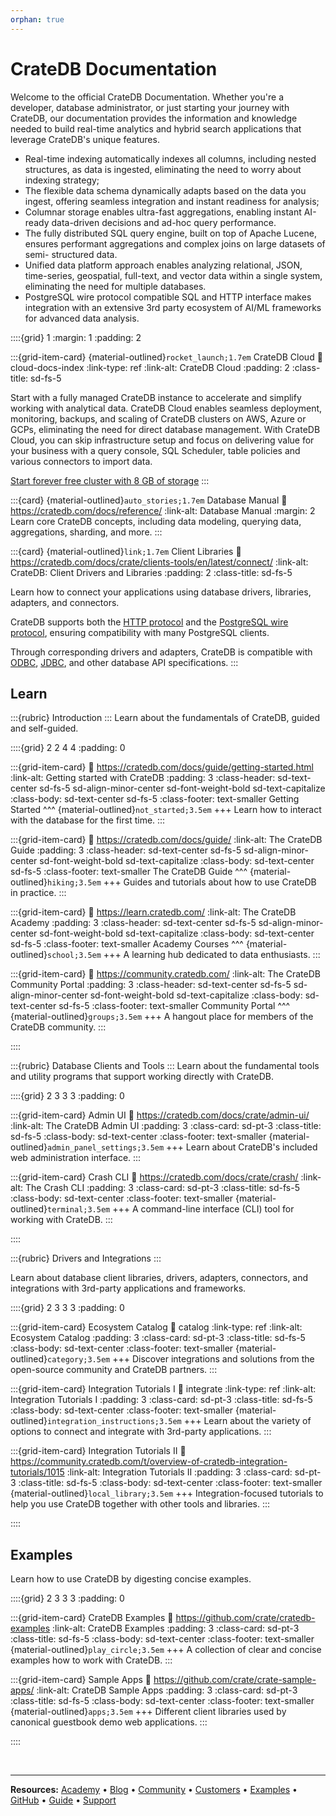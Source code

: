 ```yaml
---
orphan: true
---
```



<style>
/* Cards with links */
.sd-hide-link-text {
  height: 0;
}
</style>

# CrateDB Documentation

Welcome to the official CrateDB Documentation. Whether you're a developer, database administrator, or just starting your journey with CrateDB, our documentation provides the information and knowledge needed to build real-time analytics and hybrid search applications that leverage CrateDB's unique features. 

* Real-time indexing automatically indexes all columns, including nested structures, as data is ingested, eliminating the need to worry about indexing strategy;
* The flexible data schema dynamically adapts based on the data you ingest, offering seamless integration and instant readiness for analysis;
* Columnar storage enables ultra-fast aggregations, enabling instant AI-ready data-driven decisions and ad-hoc query performance.
* The fully distributed SQL query engine, built on top of Apache Lucene, ensures performant aggregations and complex joins on large datasets of semi-
structured data.
* Unified data platform approach enables analyzing relational, JSON, time-series, geospatial, full-text, and vector data within a single system, eliminating the need for multiple databases.
* PostgreSQL wire protocol compatible SQL and HTTP interface makes integration with an extensive 3rd party ecosystem of AI/ML frameworks for advanced data analysis.

::::{grid} 1
:margin: 1
:padding: 2

:::{grid-item-card} {material-outlined}`rocket_launch;1.7em` CrateDB Cloud
:link: cloud-docs-index
:link-type: ref
:link-alt: CrateDB Cloud
:padding: 2
:class-title: sd-fs-5

Start with a fully managed CrateDB instance to accelerate and simplify working with analytical data. CrateDB Cloud enables seamless deployment, monitoring, backups, and scaling of CrateDB clusters on AWS, Azure or GCPs, eliminating the need for direct database management. With CrateDB Cloud, you can skip infrastructure setup and focus on delivering value for your business with a query console, SQL Scheduler, table policies and various connectors to import data.

[Start forever free cluster with 8 GB of storage](https://cratedb.com/docs/cloud/tutorials/quick-start.html)
:::

:::{card} {material-outlined}`auto_stories;1.7em` Database Manual
:link: https://cratedb.com/docs/reference/
:link-alt: Database Manual
:margin: 2
Learn core CrateDB concepts, including data modeling, querying data, aggregations, sharding, and more.
:::


:::{card} {material-outlined}`link;1.7em` Client Libraries
:link: https://cratedb.com/docs/crate/clients-tools/en/latest/connect/
:link-alt: CrateDB: Client Drivers and Libraries
:padding: 2
:class-title: sd-fs-5

Learn how to connect your applications using database drivers, libraries,
adapters, and connectors.

CrateDB supports both the [HTTP protocol] and the [PostgreSQL wire protocol],
ensuring compatibility with many PostgreSQL clients.

Through corresponding drivers and adapters, CrateDB is compatible with [ODBC],
[JDBC], and other database API specifications.
:::


## Learn


:::{rubric} Introduction
:::
Learn about the fundamentals of CrateDB, guided and self-guided.

::::{grid} 2 2 4 4
:padding: 0

:::{grid-item-card}
:link: https://cratedb.com/docs/guide/getting-started.html
:link-alt: Getting started with CrateDB
:padding: 3
:class-header: sd-text-center sd-fs-5 sd-align-minor-center sd-font-weight-bold sd-text-capitalize
:class-body: sd-text-center sd-fs-5
:class-footer: text-smaller
Getting Started
^^^
{material-outlined}`not_started;3.5em`
+++
Learn how to interact with the database for the first time.
:::

:::{grid-item-card}
:link: https://cratedb.com/docs/guide/
:link-alt: The CrateDB Guide
:padding: 3
:class-header: sd-text-center sd-fs-5 sd-align-minor-center sd-font-weight-bold sd-text-capitalize
:class-body: sd-text-center sd-fs-5
:class-footer: text-smaller
The CrateDB Guide
^^^
{material-outlined}`hiking;3.5em`
+++
Guides and tutorials about how to use CrateDB in practice.
:::

:::{grid-item-card}
:link: https://learn.cratedb.com/
:link-alt: The CrateDB Academy
:padding: 3
:class-header: sd-text-center sd-fs-5 sd-align-minor-center sd-font-weight-bold sd-text-capitalize
:class-body: sd-text-center sd-fs-5
:class-footer: text-smaller
Academy Courses
^^^
{material-outlined}`school;3.5em`
+++
A learning hub dedicated to data enthusiasts.
:::

:::{grid-item-card}
:link: https://community.cratedb.com/
:link-alt: The CrateDB Community Portal
:padding: 3
:class-header: sd-text-center sd-fs-5 sd-align-minor-center sd-font-weight-bold sd-text-capitalize
:class-body: sd-text-center sd-fs-5
:class-footer: text-smaller
Community Portal
^^^
{material-outlined}`groups;3.5em`
+++
A hangout place for members of the CrateDB community.
:::

::::


:::{rubric} Database Clients and Tools
:::
Learn about the fundamental tools and utility programs that support working directly with CrateDB.

::::{grid} 2 3 3 3
:padding: 0

:::{grid-item-card} Admin UI
:link: https://cratedb.com/docs/crate/admin-ui/
:link-alt: The CrateDB Admin UI
:padding: 3
:class-card: sd-pt-3
:class-title: sd-fs-5
:class-body: sd-text-center
:class-footer: text-smaller
{material-outlined}`admin_panel_settings;3.5em`
+++
Learn about CrateDB's included web administration interface.
:::

:::{grid-item-card} Crash CLI
:link: https://cratedb.com/docs/crate/crash/
:link-alt: The Crash CLI
:padding: 3
:class-card: sd-pt-3
:class-title: sd-fs-5
:class-body: sd-text-center
:class-footer: text-smaller
{material-outlined}`terminal;3.5em`
+++
A command-line interface (CLI) tool for working with CrateDB.
:::

::::


:::{rubric} Drivers and Integrations
:::

Learn about database client libraries, drivers, adapters, connectors,
and integrations with 3rd-party applications and frameworks.

::::{grid} 2 3 3 3
:padding: 0

:::{grid-item-card} Ecosystem Catalog
:link: catalog
:link-type: ref
:link-alt: Ecosystem Catalog
:padding: 3
:class-card: sd-pt-3
:class-title: sd-fs-5
:class-body: sd-text-center
:class-footer: text-smaller
{material-outlined}`category;3.5em`
+++
Discover integrations and solutions from the open-source community and CrateDB partners.
:::


:::{grid-item-card} Integration Tutorials I
:link: integrate
:link-type: ref
:link-alt: Integration Tutorials I
:padding: 3
:class-card: sd-pt-3
:class-title: sd-fs-5
:class-body: sd-text-center
:class-footer: text-smaller
{material-outlined}`integration_instructions;3.5em`
+++
Learn about the variety of options to connect and integrate with 3rd-party applications.
:::


:::{grid-item-card} Integration Tutorials II
:link: https://community.cratedb.com/t/overview-of-cratedb-integration-tutorials/1015
:link-alt: Integration Tutorials II
:padding: 3
:class-card: sd-pt-3
:class-title: sd-fs-5
:class-body: sd-text-center
:class-footer: text-smaller
{material-outlined}`local_library;3.5em`
+++
Integration-focused tutorials to help you use CrateDB together with other tools and libraries.
:::


::::


## Examples

Learn how to use CrateDB by digesting concise examples.

::::{grid} 2 3 3 3
:padding: 0

:::{grid-item-card} CrateDB Examples 
:link: https://github.com/crate/cratedb-examples
:link-alt: CrateDB Examples
:padding: 3
:class-card: sd-pt-3
:class-title: sd-fs-5
:class-body: sd-text-center
:class-footer: text-smaller
{material-outlined}`play_circle;3.5em`
+++
A collection of clear and concise examples how to work with CrateDB.
:::

:::{grid-item-card} Sample Apps 
:link: https://github.com/crate/crate-sample-apps/
:link-alt: CrateDB Sample Apps
:padding: 3
:class-card: sd-pt-3
:class-title: sd-fs-5
:class-body: sd-text-center
:class-footer: text-smaller
{material-outlined}`apps;3.5em`
+++
Different client libraries used by canonical guestbook demo web applications. 
:::

::::


<br>

----

**Resources:**
[Academy] • [Blog] • [Community] • [Customers] • [Examples] • 
[GitHub] • [Guide] • [Support]


[Academy]: https://learn.cratedb.com/
[Blog]: https://cratedb.com/blog
[Community]: https://community.cratedb.com/
[Customers]: https://cratedb.com/customers
[Examples]: https://github.com/crate/cratedb-examples
[GitHub]: https://github.com/crate
[Guide]: https://cratedb.com/docs/guide/
[HTTP protocol]: https://en.wikipedia.org/wiki/HTTP
[Integrations]: #integrate
[JDBC]: https://en.wikipedia.org/wiki/Java_Database_Connectivity 
[ODBC]: https://en.wikipedia.org/wiki/Open_Database_Connectivity
[PostgreSQL wire protocol]: https://www.postgresql.org/docs/current/protocol.html
[Support]: https://cratedb.com/support/

